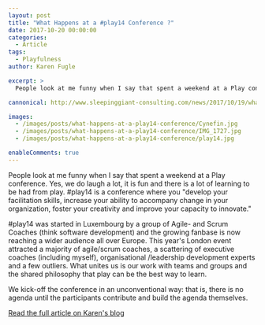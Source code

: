 ```yaml
---
layout: post
title: "What Happens at a #play14 Conference ?"
date: 2017-10-20 00:00:00
categories:
  - Article
tags:
  - Playfulness
author: Karen Fugle

excerpt: >
  People look at me funny when I say that spent a weekend at a Play conference. Yes, we do laugh a lot, it is fun and there is a lot of learning to be had from play. #play14 is a conference where you "develop your facilitation skills, increase your ability to accompany change in your organization, foster your creativity and improve your capacity to innovate."

cannonical: http://www.sleepinggiant-consulting.com/news/2017/10/19/what-happens-at-a-play14-conference

images:
  - /images/posts/what-happens-at-a-play14-conference/Cynefin.jpg
  - /images/posts/what-happens-at-a-play14-conference/IMG_1727.jpg
  - /images/posts/what-happens-at-a-play14-conference/play14.jpg

enableComments: true
---
```


People look at me funny when I say that spent a weekend at a Play conference. Yes, we do laugh a lot, it is fun and there is a lot of learning to be had from play. #play14 is a conference where you "develop your facilitation skills, increase your ability to accompany change in your organization, foster your creativity and improve your capacity to innovate."

#play14 was started in Luxembourg by a group of Agile- and Scrum Coaches (think software development) and the growing fanbase is now reaching a wider audience all over Europe. This year's London event attracted a majority of agile/scrum coaches, a scattering of executive coaches (including myself), organisational /leadership development experts and a few outliers. What unites us is our work with teams and groups and the shared philosophy that play can be the best way to learn.

We kick-off the conference in an unconventional way: that is, there is no agenda until the participants contribute and build the agenda themselves.

[Read the full article on Karen's blog](http://www.sleepinggiant-consulting.com/news/2017/10/19/what-happens-at-a-play14-conference)
